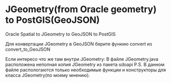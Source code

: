 # JGeometry(from Oracle geometry) to PostGIS(GeoJSON)
Oracle Spatial to JGeometry to GeoJSON to PostGIS

Для конвертации JGeometry в GeoJSON берите функию convert из convert_to_GeoJSON

Если интересо что же там внутри JGeometry:
В файле JGeometry.java расположена неполная копия JGeometry из пакета sdoapi 
P.S. В данном файле распологаются только необходимые функции и конструкторы для класса JGeometry(по моему мнению).